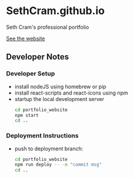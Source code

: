 # SethCram.github.io
Seth Cram's professional portfolio

[See the website](https://sethcram.github.io/)

## Developer Notes
### Developer Setup
- install nodeJS using homebrew or pip 
- install react-scripts and react-icons using npm
- startup the local development server
  ```sh
  cd portfolio_website
  npm start
  cd ..
  ```
### Deployment Instructions
- push to deployment branch:
  ```sh
  cd portfolio_website
  npm run deploy -- -m "commit msg"
  cd ..
  ```
